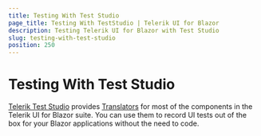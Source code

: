 ```yaml
---
title: Testing With Test Studio
page_title: Testing With TestStudio | Telerik UI for Blazor
description: Testing Telerik UI for Blazor with Test Studio
slug: testing-with-test-studio
position: 250
---
```


# Testing With Test Studio

[Telerik Test Studio](https://docs.telerik.com/teststudio/) provides [Translators](https://docs.telerik.com/teststudio/general-information/test-recording/translators) for most of the components in the Telerik UI for Blazor suite. You can use them to record UI tests out of the box for your Blazor applications without the need to code.